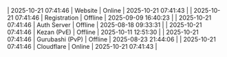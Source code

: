 | 2025-10-21 07:41:46 | Website | Online | 2025-10-21 07:41:43 |
| 2025-10-21 07:41:46 | Registration | Offline | 2025-09-09 16:40:23 |
| 2025-10-21 07:41:46 | Auth Server | Offline | 2025-08-18 09:33:31 |
| 2025-10-21 07:41:46 | Kezan (PvE) | Offline | 2025-10-11 12:51:30 |
| 2025-10-21 07:41:46 | Gurubashi (PvP) | Offline | 2025-08-23 21:44:06 |
| 2025-10-21 07:41:46 | Cloudflare | Online | 2025-10-21 07:41:43 |
